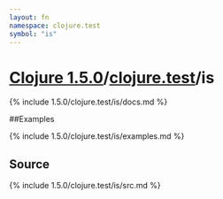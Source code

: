 ```yaml
---
layout: fn
namespace: clojure.test
symbol: "is"
---
```


# [Clojure 1.5.0](../../)/[clojure.test](../)/is

{% include 1.5.0/clojure.test/is/docs.md %}

##Examples

{% include 1.5.0/clojure.test/is/examples.md %}
## Source
{% include 1.5.0/clojure.test/is/src.md %}

